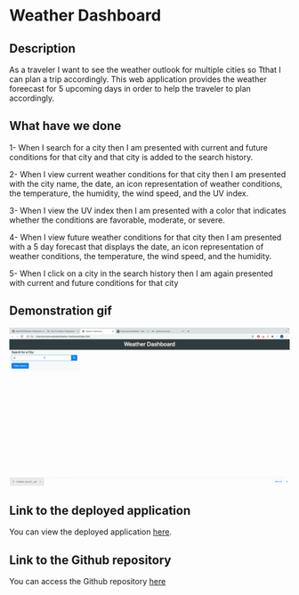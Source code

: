 # Weather Dashboard

## Description

As a traveler I want to see the weather outlook for multiple cities
so Tthat I can plan a trip accordingly. This web application provides the weather foreecast for 5 upcoming days in order to help the traveler to plan accordingly.

## What have we done

1- When I search for a city then I am presented with current and future conditions for that city and that city is added to the search history.

2- When I view current weather conditions for that city then I am presented with the city name, the date, an icon representation of weather conditions, the temperature, the humidity, the wind speed, and the UV index.

3- When I view the UV index then I am presented with a color that indicates whether the conditions are favorable, moderate, or severe.

4- When I view future weather conditions for that city then I am presented with a 5 day forecast that displays the date, an icon representation of weather conditions, the temperature, the wind speed, and the humidity.

5- When I click on a city in the search history then I am again presented with current and future conditions for that city

## Demonstration gif

![Alt Text](./assets/weather.gif)

## Link to the deployed application

You can view the deployed application [here](https://hakki1810.github.io/Weather-Dashboard/).

## Link to the Github repository

You can access the Github repository [here](https://github.com/Hakki1810/Weather-Dashboard.)
